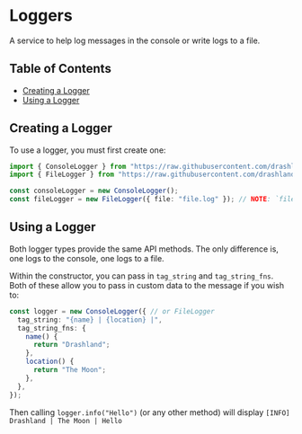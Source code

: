 # Loggers

A service to help log messages in the console or write logs to a file.

## Table of Contents

- [Creating a Logger](#creating-a-logger)
- [Using a Logger](#using-a-logger)

## Creating a Logger

To use a logger, you must first create one:

```ts
import { ConsoleLogger } from "https://raw.githubusercontent.com/drashland/services/<latest version>/loggers/console_logger.ts";
import { FileLogger } from "https://raw.githubusercontent.com/drashland/services/<latest version>/loggers/file_logger.ts";

const consoleLogger = new ConsoleLogger();
const fileLogger = new FileLogger({ file: "file.log" }); // NOTE: `file` is request here, it's the filename which logging will be sent to
```

## Using a Logger

Both logger types provide the same API methods. The only difference is, one logs
to the console, one logs to a file.

Within the constructor, you can pass in `tag_string` and `tag_string_fns`. Both
of these allow you to pass in custom data to the message if you wish to:

```ts
const logger = new ConsoleLogger({ // or FileLogger
  tag_string: "{name} | {location} |",
  tag_string_fns: {
    name() {
      return "Drashland";
    },
    location() {
      return "The Moon";
    },
  },
});
```

Then calling `logger.info("Hello")` (or any other method) will display
`[INFO] Drashland | The Moon | Hello`
